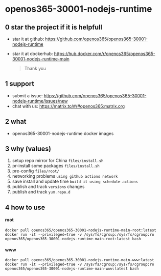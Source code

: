 # openos365-30001-nodejs-runtime

## 0 star the project if it is helpfull

* star it at github: https://github.com/openos365/openos365-30001-nodejs-runtime
* star it at dockerhub: https://hub.docker.com/r/openos365/openos365-30001-nodejs-runtime-main

  > Thank you

## 1 support

* submit a issue: https://github.com/openos365/openos365-30001-nodejs-runtime/issues/new
* chat with us: https://matrix.to/#/#openos365:matrix.org

## 2 what

* openos365-30001-nodejs-runtime docker images
  
## 3 why (values)

1. setup repo mirror for China `files/install.sh`
1. pr-install some packages `files/install.sh`
1. pre-config `files/root/`
1. networking problems `using github actions network`
1. save install and update time `build it using schedule actions`
1. publish and track `versions` changes
1. publish and track `yum.repo.d`

## 4 how to use

#### root
```
docker pull openos365/openos365-30001-nodejs-runtime-main-root:latest
docker run -it --privileged=true -v /sys/fs/cgroup:/sys/fs/cgroup:ro openos365/openos365-30001-nodejs-runtime-main-root:latest bash
```
#### www

```
docker pull openos365/openos365-30001-nodejs-runtime-main-www:latest
docker run -it --privileged=true -v /sys/fs/cgroup:/sys/fs/cgroup:ro openos365/openos365-30001-nodejs-runtime-main-www:latest bash
```
